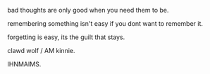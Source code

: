 bad thoughts are only good when you need them to be.



remembering something isn't easy if you dont want to remember it.



forgetting is easy, its the guilt that stays.



clawd wolf / AM kinnie.


IHNMAIMS.
